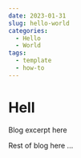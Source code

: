 ```yaml
---
date: 2023-01-31 
slug: hello-world
categories:
  - Hello
  - World
tags:
  - template
  - how-to
---
```

# Hell

Blog excerpt here

<!-- more -->

Rest of blog here
...